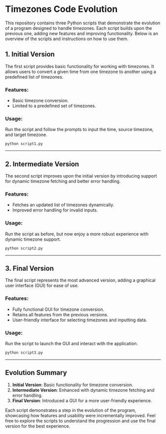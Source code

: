 # Timezones Code Evolution

This repository contains three Python scripts that demonstrate the evolution of a program designed to handle timezones. Each script builds upon the previous one, adding new features and improving functionality. Below is an overview of the scripts and instructions on how to use them.

## 1. Initial Version
The first script provides basic functionality for working with timezones. It allows users to convert a given time from one timezone to another using a predefined list of timezones.

### Features:
- Basic timezone conversion.
- Limited to a predefined set of timezones.

### Usage:
Run the script and follow the prompts to input the time, source timezone, and target timezone.

```bash
python script1.py
```

---

## 2. Intermediate Version
The second script improves upon the initial version by introducing support for dynamic timezone fetching and better error handling.

### Features:
- Fetches an updated list of timezones dynamically.
- Improved error handling for invalid inputs.

### Usage:
Run the script as before, but now enjoy a more robust experience with dynamic timezone support.

```bash
python script2.py
```

---

## 3. Final Version
The final script represents the most advanced version, adding a graphical user interface (GUI) for ease of use.

### Features:
- Fully functional GUI for timezone conversion.
- Retains all features from the previous versions.
- User-friendly interface for selecting timezones and inputting data.

### Usage:
Run the script to launch the GUI and interact with the application.

```bash
python script3.py
```

---

## Evolution Summary
1. **Initial Version**: Basic functionality for timezone conversion.
2. **Intermediate Version**: Enhanced with dynamic timezone fetching and error handling.
3. **Final Version**: Introduced a GUI for a more user-friendly experience.

Each script demonstrates a step in the evolution of the program, showcasing how features and usability were incrementally improved. Feel free to explore the scripts to understand the progression and use the final version for the best experience.
